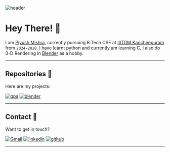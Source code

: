 ![header](https://github.com/user-attachments/assets/e5d641b2-c974-4b86-b25c-a8fba5a96809)

# Hey There! 👋

I am [Piyush Mishra](https://www.linkedin.com/in/piyush-mishra-056b6a326/), currently pursuing B.Tech CSE at [IIITDM Kancheepuram](https://iiitdm.ac.in) from `2024-2028`. I have learnt python and currently am learning C, I also do 3-D Rendering in [Blender](https://www.blender.org/) as a hobby.

---

## Repositories 📂

Here are my projects:

[![gpa](https://gitmystat.vercel.app/repo?username=pengeon1&repo=gpa-calculator)](https://github.com/pengeon1/gpa-calculator)
[![blender](https://gitmystat.vercel.app/repo?username=pengeon1&repo=blender-pengeon)](https://github.com/pengeon1/blender-pengeon)

---

## Contact 📲

Want to get in touch?

<div align="left">
    <a href="mailto:piyushmishra0207@gmail.com"><img alt="Gmail" src="https://img.shields.io/badge/Email-Contact-D14836?style=for-the-badge&logo=gmail&logoColor=white"></a>
    <a href="https://www.linkedin.com/in/piyush-mishra-056b6a326/"><img alt="linkedin" src="https://img.shields.io/badge/LinkedIn-Connect-0077B5?style=for-the-badge"></a>
    <a href="https://github.com/pengeon1"><img alt="github" src="https://img.shields.io/badge/Github-Contact-000000?style=for-the-badge"></a>
</div>

---


